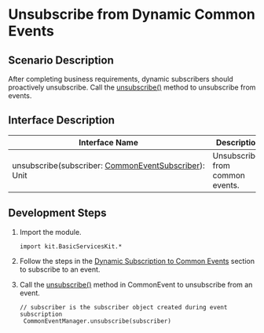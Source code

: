 # Unsubscribe from Dynamic Common Events

## Scenario Description

After completing business requirements, dynamic subscribers should proactively unsubscribe. Call the [unsubscribe()](../../../../API_Reference/source_en/BasicServicesKit/cj-apis-common_event_manager.md#static-func-unsubscribecommoneventsubscriber) method to unsubscribe from events.

## Interface Description

| Interface Name | Description |
| -------- | -------- |
| unsubscribe(subscriber:&nbsp;[CommonEventSubscriber](../../../../API_Reference/source_en/BasicServicesKit/cj-apis-common_event_manager.md#class-commoneventsubscriber)): Unit | Unsubscribes from common events. |

## Development Steps

1. Import the module.

   <!-- compile -->

   ```cangjie
   import kit.BasicServicesKit.*
   ```

2. Follow the steps in the [Dynamic Subscription to Common Events](./cj-common-event-subscription.md) section to subscribe to an event.

3. Call the [unsubscribe()](../../../../API_Reference/source_en/BasicServicesKit/cj-apis-common_event_manager.md#static-func-unsubscribecommoneventsubscriber) method in CommonEvent to unsubscribe from an event.

   <!-- compile -->

   ```cangjie
   // subscriber is the subscriber object created during event subscription
    CommonEventManager.unsubscribe(subscriber)
   ```